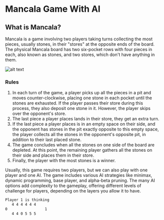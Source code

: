 # Mancala Game With AI

## What is Mancala?

Mancala is a game involving two players taking turns collecting the most pieces, usually stones, in their "stores" at the opposite ends of the board. The physical Mancala board has two six-pocket rows with four pieces in each, also known as stones, and two stores, which don't have anything in them.

![alt text](https://media.springernature.com/lw685/springer-static/image/chp%3A10.1007%2F978-3-031-34017-8_1/MediaObjects/541501_1_En_1_Fig1_HTML.png)

### Rules

1. In each turn of the game, a player picks up all the pieces in a pit and moves counter-clockwise, placing one stone in each pocket until the stones are exhausted. If the player passes their store during this process, they also deposit one stone in it. However, the player skips over the opponent's store.
2. The last piece a player places lands in their store, they get an extra turn.
4. If the last piece a player places is in an empty space on their side, and the opponent has stones in the pit exactly opposite to this empty space, the player collects all the stones in the opponent's opposite pit, in addition to their last placed stone.
5. The game concludes when all the stones on one side of the board are depleted. At this point, the remaining player gathers all the stones on their side and places them in their store.
6. Finally, the player with the most stones is a winner.

Usually, this game requires two players, but we can also play with one player and one AI. The game includes various AI strategies like minimax, dynamic programming, base player, and alpha-beta pruning. The many AI options add complexity to the gameplay, offering different levels of challenge for players, depending on the layers you allow it to have.


```bash
Player 1 is thinking
   4 4 4 4 4 4
0                 1
   4 4 0 5 5 5
```
